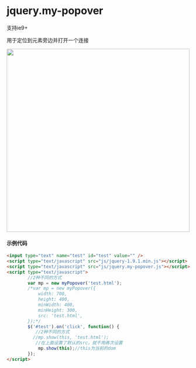 # jquery.my-popover
支持ie9+

用于定位到元素旁边并打开一个连接

<img src='http://opok8iwaa.bkt.clouddn.com/image/github/jquery.my-popoverjquery.my-popover.png' style='width:500px'/>



#### 示例代码

```html
<input type="text" name="test" id="test" value="" />
<script type="text/javascript" src="js/jquery-1.9.1.min.js"></script>
<script type="text/javascript" src="js/jquery.my-popover.js"></script>
<script type="text/javascript">
  		//2种不同的方式
		var mp = new myPopover('test.html');
		/*var mp = new myPopover({
			width: 700,
			height: 400,
			minWidth: 400,
			minHeight: 300,
			src: 'test.html',
		});*/
		$('#test').on('click', function() {
           //2种不同的方式
		  //mp.show(this, 'test.html');
           //在上面设置了默认的src，就不用再次设置
			mp.show(this);//this为当前的dom
		});
</script>
```

